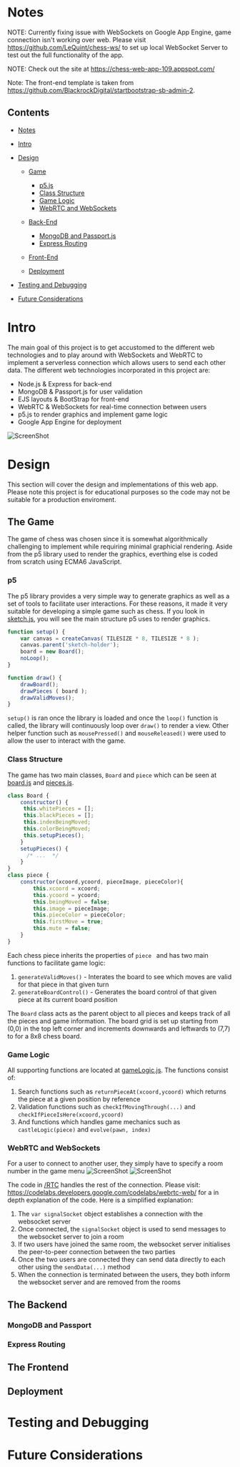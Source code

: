 # Notes
NOTE: Currently fixing issue with WebSockets on Google App Engine, game connection isn't working over web. Please visit
<https://github.com/LeQuint/chess-ws/> to set up local WebSocket Server to test out the full functionality of the app.

NOTE: Check out the site at <https://chess-web-app-109.appspot.com/> <br/>

Note: The front-end template is taken from <https://github.com/BlackrockDigital/startbootstrap-sb-admin-2>.

## Contents
- [Notes](#notes)
- [Intro](#intro)
- [Design](#design)
  * [Game](#the-game)
  	+ [p5.js](#p5)
    + [Class Structure](#class-structure)
	+ [Game Logic](#game-logic)
    + [WebRTC and WebSockets](#webrtc-and-websockets)

  * [Back-End](#the-backend)
  	+ [MongoDB and Passport.js](#mongodb-and-passport)
    + [Express Routing](#game-logic)

  * [Front-End](#the-frontend)
  * [Deployment](#deployment)

- [Testing and Debugging](#testing-and-debugging)
- [Future Considerations](#future-considerations)


# Intro
The main goal of this project is to get accustomed to the different web technologies and to play around with WebSockets and WebRTC to implement a serverless connection which allows users to send each other data. The different web technologies incorporated in this project are:

-   Node.js & Express for back-end
-	MongoDB & Passport.js for user validation
-   EJS layouts & BootStrap for front-end
-   WebRTC & WebSockets for real-time connection between users
-	p5.js to render graphics and implement game logic
-	Google App Engine for deployment

![ScreenShot](./pics/gamePlay.png)

# Design
This section will cover the design and implementations of this web app. Please note this project is for educational purposes so the code may not be suitable for a production enviroment.

## The Game
The game of chess was chosen since it is somewhat algorithmically challenging to implement while requiring minimal graphicial rendering. Aside from the p5 library used to render the graphics, everthing else is coded from scratch using ECMA6 JavaScript.

### p5
The p5 library provides a very simple way to generate graphics as well as a set of tools to facilitate user interactions. For these reasons, it made it very suitable for developing a simple game such as chess. If you look in [sketch.js](/gamefiles/sketch.js), you will see the main structure p5 uses to render graphics.

```javascript
function setup() {
    var canvas = createCanvas( TILESIZE * 8, TILESIZE * 8 );
    canvas.parent('sketch-holder');
    board = new Board();
    noLoop();
}

function draw() {
    drawBoard();
    drawPieces ( board );
    drawValidMoves();
}
```
```setup()``` is ran once the library is loaded and once the ```loop()``` function is called, the library will continuously loop over ```draw()``` to render a view. Other helper function such as ```mousePressed()``` and ```mouseReleased()``` were used to allow the user to interact with the game.

### Class Structure
The game has two main classes, ```Board``` and ```piece``` which can be seen at [board.js](/gamefiles/board.js) and [pieces.js](/gamefiles/pieces.js).
```javascript
class Board {
    constructor() {
     this.whitePieces = [];
     this.blackPieces = [];
     this.indexBeingMoved;
     this.colorBeingMoved;
     this.setupPieces();
    }
    setupPieces() {
      /* ...  */
    }
}
class piece {
    constructor(xcoord,ycoord, pieceImage, pieceColor){
        this.xcoord = xcoord;
        this.ycoord = ycoord;
        this.beingMoved = false;
        this.image = pieceImage;
        this.pieceColor = pieceColor;
        this.firstMove = true;
        this.mute = false;
    }
}
```

Each chess piece inherits the properties of ```piece ``` and has two main functions to facilitate game logic:
1. ```generateValidMoves()``` - Interates the board to see which moves are valid for that piece in that given turn
2. ```generateBoardControl()``` - Generates the board control of that given piece at its current board position

The ```Board``` class acts as the parent object to all pieces and keeps track of all the pieces and game information. The board grid is set up starting from (0,0)
in the top left corner and increments downwards and leftwards to (7,7) to for a 8x8 chess board.

### Game Logic
All supporting functions are located at [gameLogic.js](/gamefiles/gameLogic.js). The functions consist of:
1. Search functions such as ```returnPieceAt(xcoord,ycoord)``` which returns the piece at a given position by reference
2. Validation functions such as ```checkIfMovingThrough(...)``` and ```checkIfPieceIsHere(xcoord,ycoord)```
3. And functions which handles game mechanics such as ```castleLogic(piece)``` and ```evolve(pawn, index)```


### WebRTC and WebSockets
For a user to connect to another user, they simply have to specify a room number in the game menu 
![ScreenShot](./pics/gameMenu.png) ![ScreenShot](./pics/roomModel.png)

The code in [/RTC](/RTC) handles the rest of the connection. Please visit: <https://codelabs.developers.google.com/codelabs/webrtc-web/> for a in depth explanation of the code. Here is a simplified explanation:
1. The ```var signalSocket``` object establishes a connection with the websocket server
2. Once connected, the ```signalSocket``` object is used to send messages to the websocket server to join a room
3. If two users have joined the same room, the websocket server initialises the peer-to-peer connection between the two parties
4. Once the two users are connected they can send data directly to each other using the ```sendData(...)``` method
5. When the connection is terminated between the users, they both inform the websocket server and are removed from the rooms

## The Backend

### MongoDB and Passport

### Express Routing

## The Frontend

## Deployment

# Testing and Debugging

# Future Considerations
